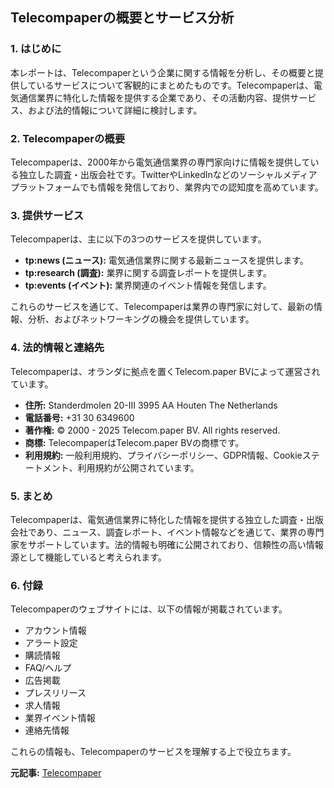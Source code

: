 ## Telecompaperの概要とサービス分析

### 1. はじめに

本レポートは、Telecompaperという企業に関する情報を分析し、その概要と提供しているサービスについて客観的にまとめたものです。Telecompaperは、電気通信業界に特化した情報を提供する企業であり、その活動内容、提供サービス、および法的情報について詳細に検討します。

### 2. Telecompaperの概要

Telecompaperは、2000年から電気通信業界の専門家向けに情報を提供している独立した調査・出版会社です。TwitterやLinkedInなどのソーシャルメディアプラットフォームでも情報を発信しており、業界内での認知度を高めています。

### 3. 提供サービス

Telecompaperは、主に以下の3つのサービスを提供しています。

* **tp:news (ニュース):** 電気通信業界に関する最新ニュースを提供します。
* **tp:research (調査):** 業界に関する調査レポートを提供します。
* **tp:events (イベント):** 業界関連のイベント情報を発信します。

これらのサービスを通じて、Telecompaperは業界の専門家に対して、最新の情報、分析、およびネットワーキングの機会を提供しています。

### 4. 法的情報と連絡先

Telecompaperは、オランダに拠点を置くTelecom.paper BVによって運営されています。

* **住所:** Standerdmolen 20-III 3995 AA Houten The Netherlands
* **電話番号:** +31 30 6349600
* **著作権:** © 2000 - 2025 Telecom.paper BV. All rights reserved.
* **商標:** TelecompaperはTelecom.paper BVの商標です。
* **利用規約:** 一般利用規約、プライバシーポリシー、GDPR情報、Cookieステートメント、利用規約が公開されています。

### 5. まとめ

Telecompaperは、電気通信業界に特化した情報を提供する独立した調査・出版会社であり、ニュース、調査レポート、イベント情報などを通じて、業界の専門家をサポートしています。法的情報も明確に公開されており、信頼性の高い情報源として機能していると考えられます。

### 6. 付録

Telecompaperのウェブサイトには、以下の情報が掲載されています。

* アカウント情報
* アラート設定
* 購読情報
* FAQ/ヘルプ
* 広告掲載
* プレスリリース
* 求人情報
* 業界イベント情報
* 連絡先情報

これらの情報も、Telecompaperのサービスを理解する上で役立ちます。


**元記事:** [Telecompaper](https://www.telecompaper.com/news/t-mobile-poland-sees-over-100000-customers-take-up-perplexity-pro-offer--1532691)